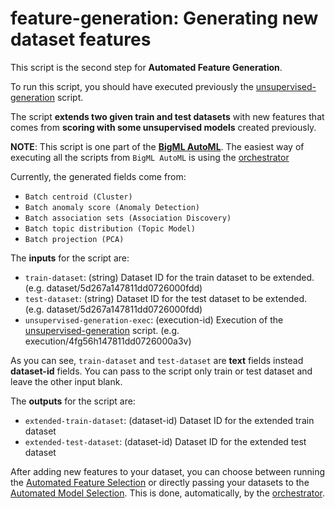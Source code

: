 # feature-generation: Generating new dataset features

This script is the second step for **Automated Feature Generation**.

To run this script, you should have executed previously the
[unsupervised-generation](../unsupervised-generation) script.

The script **extends two given train and test datasets** with new
features that comes from **scoring with some unsupervised models**
created previously.

**NOTE**: This script is one part of the [**BigML
AutoML**](../readme.md). The easiest way of executing all the scripts
from `BigML AutoML` is using the
[orchestrator](../automl-orchestrator/readme.md)

Currently, the generated fields come from:

* `Batch centroid (Cluster)`
* `Batch anomaly score (Anomaly Detection)`
* `Batch association sets (Association Discovery)`
* `Batch topic distribution (Topic Model)`
* `Batch projection (PCA)`

The **inputs** for the script are:

* `train-dataset`: (string) Dataset ID for the train dataset to be extended. (e.g. dataset/5d267a147811dd0726000fdd)
* `test-dataset`: (string) Dataset ID for the test dataset to be extended. (e.g. dataset/5d267a147811dd0726000fdd)
* `unsupervised-generation-exec`: (execution-id) Execution of the
  [unsupervised-generation](../unsupervised-generation) script. (e.g. execution/4fg56h147811dd0726000a3v)

As you can see, `train-dataset` and `test-dataset` are **text** fields
instead **dataset-id** fields. You can pass to the script only train
or test dataset and leave the other input blank.

The **outputs** for the script are:
* `extended-train-dataset`: (dataset-id) Dataset ID for the extended train dataset
* `extended-test-dataset`: (dataset-id) Dataset ID for the extended test dataset

After adding new features to your dataset, you can choose between
running the [Automated Feature Selection](../feature-selection) or
directly passing your datasets to the [Automated Model
Selection](../auto-model). This is done, automatically, by the
[orchestrator](../automl-orchestrator/readme.md).
